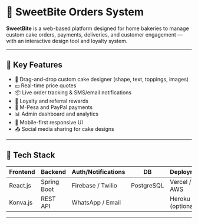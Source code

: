 # 🍰 SweetBite Orders System

**SweetBite** is a web-based platform designed for home bakeries to manage custom cake orders, payments, deliveries, and customer engagement — with an interactive design tool and loyalty system.

---

## 🎯 Key Features

- 🎨 Drag-and-drop custom cake designer (shape, text, toppings, images)
- 💵 Real-time price quotes
- 📦 Live order tracking & SMS/email notifications
- 🎁 Loyalty and referral rewards
- 🧾 M-Pesa and PayPal payments
- 📊 Admin dashboard and analytics
- 📱 Mobile-first responsive UI
- 📤 Social media sharing for cake designs

---

## 🔧 Tech Stack

| Frontend    | Backend      | Auth/Notifications | DB        | Deployment    |
|-------------|--------------|--------------------|-----------|----------------|
| React.js    | Spring Boot  | Firebase / Twilio  | PostgreSQL| Vercel / AWS   |
| Konva.js    | REST API     | WhatsApp / Email   |           | Heroku (optional) |

---

